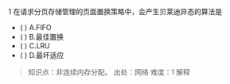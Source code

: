 1
在请求分页存储管理的页面置换策略中，会产生贝莱迪异态的算法是
- ( ) A.FIFO 
- ( ) B.最佳置换 
- ( ) C.LRU 
- ( ) D.最坏适应

> 知识点：非连续内存分配。
> 出处：网络
> 难度：1
> 解释
